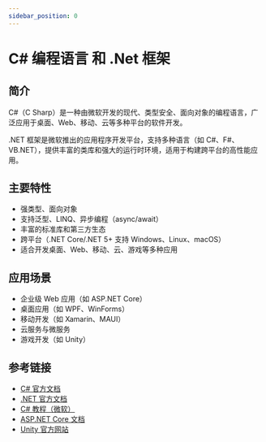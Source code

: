 ```yaml
---
sidebar_position: 0
---
```


# C# 编程语言 和 .Net 框架

## 简介

C#（C Sharp）是一种由微软开发的现代、类型安全、面向对象的编程语言，广泛应用于桌面、Web、移动、云等多种平台的软件开发。

.NET 框架是微软推出的应用程序开发平台，支持多种语言（如 C#、F#、VB.NET），提供丰富的类库和强大的运行时环境，适用于构建跨平台的高性能应用。

## 主要特性
- 强类型、面向对象
- 支持泛型、LINQ、异步编程（async/await）
- 丰富的标准库和第三方生态
- 跨平台（.NET Core/.NET 5+ 支持 Windows、Linux、macOS）
- 适合开发桌面、Web、移动、云、游戏等多种应用

## 应用场景
- 企业级 Web 应用（如 ASP.NET Core）
- 桌面应用（如 WPF、WinForms）
- 移动开发（如 Xamarin、MAUI）
- 云服务与微服务
- 游戏开发（如 Unity）

## 参考链接
- [C# 官方文档](https://learn.microsoft.com/zh-cn/dotnet/csharp/)
- [.NET 官方文档](https://learn.microsoft.com/zh-cn/dotnet/)
- [C# 教程（微软）](https://learn.microsoft.com/zh-cn/dotnet/csharp/tutorials/)
- [ASP.NET Core 文档](https://learn.microsoft.com/zh-cn/aspnet/core/)
- [Unity 官方网站](https://unity.com/)